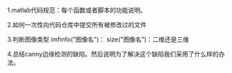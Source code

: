 1.matlab代码规范：每个函数或者脚本的功能说明。

2.如何一次性向代码仓库中提交所有被修改过的文件 


3.判断图像类型
imfinfo(“图像名")：
size("图像名")：二维还是三维


4.总结canny边缘检测的缺陷。然后说明为了解决这个缺陷我们采用了什么样的办法。